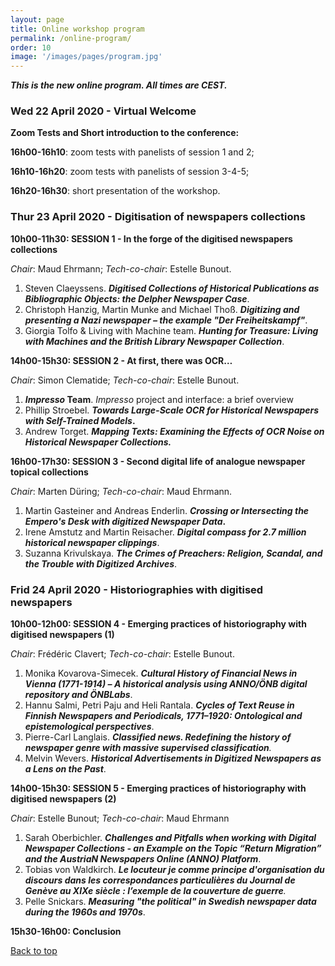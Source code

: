 ```yaml
---
layout: page
title: Online workshop program
permalink: /online-program/
order: 10
image: '/images/pages/program.jpg'
---
```


***This is the new online program. All times are CEST.***

### Wed 22 April 2020 - Virtual Welcome 

**Zoom Tests and Short introduction to the conference:**

**16h00-16h10**: zoom tests with panelists of session 1 and 2;

**16h10-16h20**: zoom tests with panelists of session 3-4-5;

**16h20-16h30**: short presentation of the workshop.



### Thur 23 April 2020 - Digitisation of newspapers collections



**10h00-11h30:  SESSION 1 - In the forge of the digitised newspapers collections**

_Chair_: Maud Ehrmann; *Tech-co-chair*: Estelle Bunout.

1. Steven Claeyssens. ***Digitised Collections of Historical Publications as Bibliographic Objects: the Delpher Newspaper Case***.
2. Christoph Hanzig, Martin Munke and Michael Thoß. ***Digitizing and presenting a Nazi newspaper – the example "Der Freiheitskampf"***. 
3. Giorgia Tolfo & Living with Machine team. ***Hunting for Treasure: Living with Machines and the British Library Newspaper Collection***.





**14h00-15h30: SESSION 2 -  At first, there was OCR…**

_Chair_: Simon Clematide; *Tech-co-chair*: Estelle Bunout.

1. ***Impresso* Team**. *Impresso* project and interface: a brief overview
2. Phillip Stroebel. ***Towards Large-Scale OCR for Historical Newspapers with Self-Trained Models*.**
3. Andrew Torget. ***Mapping Texts: Examining the Effects of OCR Noise on Historical Newspaper Collections.***





**16h00-17h30: SESSION 3 - Second digital life of analogue newspaper topical collections**

_Chair_: Marten Düring; *Tech-co-chair*: Maud Ehrmann.

1. Martin Gasteiner and Andreas Enderlin. ***Crossing or Intersecting the Empero's Desk with digitized Newspaper Data*.**
2. Irene Amstutz and Martin Reisacher. ***Digital compass for 2.7 million historical newspaper clippings***.
3. Suzanna Krivulskaya. ***The Crimes of Preachers: Religion, Scandal, and the Trouble with Digitized Archives***.




### Frid 24 April 2020 - Historiographies with digitised newspapers

**10h00-12h00: SESSION  4 - Emerging practices of historiography with digitised newspapers (1)** 

_Chair_: Frédéric Clavert; *Tech-co-chair*: Estelle Bunout.

1. Monika Kovarova-Simecek. ***Cultural History of Financial News in Vienna (1771-1914) – A historical analysis using ANNO/ÖNB digital repository and ÖNBLabs***.
2. Hannu Salmi, Petri Paju and Heli Rantala. ***Cycles of Text Reuse in Finnish Newspapers and Periodicals, 1771–1920: Ontological and epistemological perspectives***. 
3. Pierre-Carl Langlais. ***Classified news. Redefining the history of newspaper genre with massive supervised classification**.*
4. Melvin Wevers. ***Historical Advertisements in Digitized Newspapers as a Lens on the Past***.





**14h00-15h30: SESSION 5 - Emerging practices of historiography with digitised newspapers (2)**

_Chair_: Estelle Bunout; *Tech-co-chair*: Maud Ehrmann

1. Sarah Oberbichler. ***Challenges and Pitfalls when working with Digital Newspaper Collections - an Example on the Topic “Return Migration” and the AustriaN Newspapers Online (ANNO) Platform***.
2. Tobias von Waldkirch. ***Le locuteur je comme principe d'organisation du discours dans les correspondances particulières du Journal de Genève au XIXe siècle : l’exemple de la couverture de guerre**.*
3. Pelle Snickars. ***Measuring "the political" in Swedish newspaper data during the 1960s and 1970s***.

**15h30-16h00: Conclusion** 



 <a href="#top">Back to top</a>

